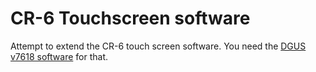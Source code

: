 # CR-6 Touchscreen software
Attempt to extend the CR-6 touch screen software. You need the [DGUS v7618 software](http://www.dwin.com.cn/home/Index/download_file?download_id=4847) for that.
